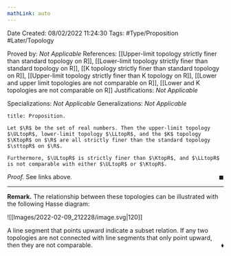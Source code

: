 ```yaml
---
mathLink: auto
---
```


<div class="topSpace"></div>

Date Created: 08/02/2022 11:24:30
Tags: #Type/Proposition #Later/Topology

Proved by: _Not Applicable_
References: [[Upper-limit topology strictly finer than standard topology on R]], [[Lower-limit topology strictly finer than standard topology on R]], [[K topology strictly finer than standard topology on R]], [[Upper-limit topology strictly finer than K topology on R]], [[Lower and upper limit topologies are not comparable on R]], [[Lower and K topologies are not comparable on R]]
Justifications: _Not Applicable_

Specializations: _Not Applicable_
Generalizations: _Not Applicable_

``` ad-Proposition
title: Proposition.

Let $\R$ be the set of real numbers. Then the upper-limit topology $\ULtopR$, lower-limit topology $\LLtopR$, and the $K$ topology $\KtopR$ on $\R$ are all strictly finer than the standard topology $\sttopR$ on $\R$.

Furthermore, $\ULtopR$ is strictly finer than $\KtopR$, and $\LLtopR$ is not comparable with either $\ULtopR$ or $\KtopR$.

```

<i>Proof.</i> See links above.<span style="float:right;">$\blacksquare$</span>

---

<b>Remark.</b> The relationship between these topologies can be illustrated with the following Hasse diagram:

![[Images/2022-02-09_212228/image.svg|120]]

A line segment that points upward indicate a subset relation. If any two topologies are not connected with line segments that only point upward, then they are not comparable.<span style="float:right;">$\blacklozenge$</span>
